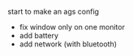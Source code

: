 start to make an ags config
- fix window only on one monitor 
- add battery 
- add network (with bluetooth)

